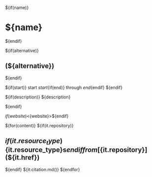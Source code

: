
${if(name)}
# ${name} 
${endif}

${if(alternative)}
## (${alternative})
${endif}


${if(start)}
start ${start}${if(end)} through ${end}${endif}
${endif}

${if(description)}
${description}

${endif}

${if(website)}<${website}>${endif}

${for(content)}
${if(it.repository)}

## ${if(it.resource_type)}${it.resource_type}s${endif} from [${it.repository}](${it.href})

${endif}
${it:citation.md()}
${endfor}


